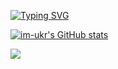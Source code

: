 [![Typing SVG](https://readme-typing-svg.herokuapp.com?color=0891b2&size=34&multiline=true&width=1000&lines=im-ukr+++++++++++++++++++%7C%E2%88%86%E2%9E%B6%7C)](https://git.io/typing-svg)


<a href="https://github.com/im-ukr"><img src="https://github-readme-stats.vercel.app/api?username=im-ukr&show_icons=true&hide=&count_private=true&title_color=0891b2&text_color=ffffff&icon_color=0891b2&bg_color=1c1917&hide_border=true&show_icons=true" alt="im-ukr's GitHub stats" /></a>

<a href="https://github.com/im-ukr"><img src="https://github-readme-streak-stats.herokuapp.com/?user=im-ukr&stroke=ffffff&background=1c1917&ring=0891b2&fire=0891b2&currStreakNum=ffffff&currStreakLabel=0891b2&sideNums=ffffff&sideLabels=ffffff&dates=ffffff&hide_border=true" /></a>







